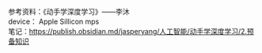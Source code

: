 参考资料：《动手学深度学习》——李沐  
device： Apple Sillicon mps  
笔记：https://publish.obsidian.md/jasperyang/人工智能/动手学深度学习/2.预备知识
